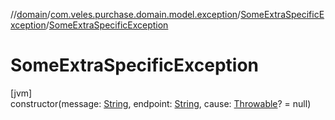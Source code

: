 //[domain](../../../index.md)/[com.veles.purchase.domain.model.exception](../index.md)/[SomeExtraSpecificException](index.md)/[SomeExtraSpecificException](-some-extra-specific-exception.md)

# SomeExtraSpecificException

[jvm]\
constructor(message: [String](https://kotlinlang.org/api/latest/jvm/stdlib/kotlin/-string/index.html), endpoint: [String](https://kotlinlang.org/api/latest/jvm/stdlib/kotlin/-string/index.html), cause: [Throwable](https://kotlinlang.org/api/latest/jvm/stdlib/kotlin/-throwable/index.html)? = null)
